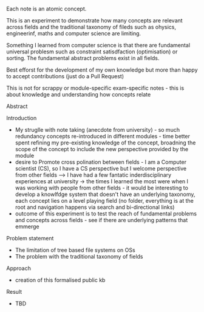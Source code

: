 Each note is an atomic concept. 

This is an experiment to demonstrate how many concepts are relevant across fields and the traditional taxonomy of fileds such as ohysics, engineerinf, maths and computer science are limiting. 

Something I learned from computer science is that there are fundamental universal problesm such as constraint satisdfaction (optimisation) or sorting. The fundamental abstract problems exist in all fields.

Best efforst for the development of my own knowledge but more than happy to accept contributions (just do a Pull Request)

This is not for scrappy or module-specific exam-specific notes - this is about knowledge and understanding how concepts relate


Abstract

Introduction
- My struglle with note taking (anecdote from university) - so much redundancy concepts re-introduced in different modules - time better spent refining my pre-existing knowledge of the concept, broadning the scope of the concept to include the new perspective provided by the module
- desire to Promote cross polination between fields - I am a Computer scientist (CS), so I have a CS perspective but I welcome perspective from other fields --> I have had a few fantatic inderdisciplinary experiences at university -> the times I learned the most were when I was working with people from other fields - it would be interesting to develop a knowlfdge system that doesn't have an underlying taxonomy, each concept lies on a level playing field (no folder, everything is at the root and navigation happens via search and bi-directional links)
- outcome of this experiment is to test the reach of fundamental problems and concepts across fields - see if there are underlying patterns that emmerge

Problem statement
- The limitation of tree based file systems on OSs
- The problem with the traditional taxonomy of fields

Approach
- creation of this formalised public kb

Result
- TBD


